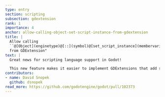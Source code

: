 ```yaml
---
type: entry
section: scripting
subsection: gdextension
rank: 1
importance: 4
anchor: allow-calling-object-set-script-instance-from-gdextension
title: |
  Allow calling
  ``@[Object](enginetype)@[::](symbol)@[set_script_instance](membervariable)@[()](symbol)``
  from GDExtension"
text: |
  Great news for scripting language support in Godot!

  This new feature makes it easier to implement GDExtensions that add scripting language support. This improves parity with adding scripting languages via a Godot module.
contributors:
- name: David Snopek
  github: dsnopek
read_more: https://github.com/godotengine/godot/pull/102373
---
```

